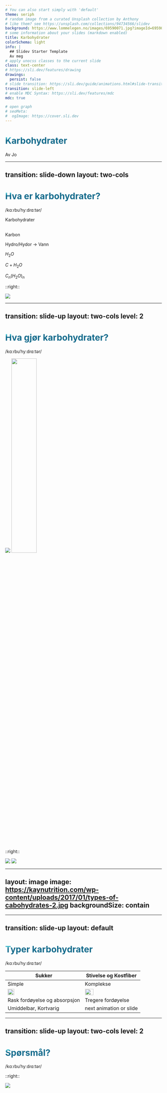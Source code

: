 ```yaml
---
# You can also start simply with 'default'
theme: seriph
# random image from a curated Unsplash collection by Anthony
# like them? see https://unsplash.com/collections/94734566/slidev
background: https://www.lommelegen.no/images/69590071.jpg?imageId=69590071&panow=0&panoh=0&panox=0&panoy=0&heightw=0&heighth=0&heightx=0&heighty=0&width=1200&height=630
# some information about your slides (markdown enabled)
title: Karbohydrater
colorSchema: light
info: |
  ## Slidev Starter Template
  Av meg
# apply unocss classes to the current slide
class: text-center
# https://sli.dev/features/drawing
drawings:
  persist: false
# slide transition: https://sli.dev/guide/animations.html#slide-transitions
transition: slide-left
# enable MDC Syntax: https://sli.dev/features/mdc
mdc: true

# open graph
# seoMeta:
#  ogImage: https://cover.sli.dev
---
```


# Karbohydrater

Av Jo

<!--
The last comment block of each slide will be treated as slide notes. It will be visible and editable in Presenter Mode along with the slide. [Read more in the docs](https://sli.dev/guide/syntax.html#notes)
-->

---
transition: slide-down
layout: two-cols
---

# Hva er karbohydrater?

/kɑːɾbuˈhyːdɾɑːtər/

<span v-mark.red="1" v-mark.hide.red="2">Karbo</span><span v-mark.orange="4">hydrater</span>
<br>
<br>

<div v-click.hide="4">
<p v-click="2" class="text-3xl">
Karbo<span v-click="3">n</span>
</p>
</div>


<div v-click.hide="9">
<p v-click="5" class="text-3xl">
Hydro/Hydor<span v-click="6"> → Vann</span>
</p>
</div>

<v-click at="+8">

$H_2O$

</v-click>

<v-click>

$C + H_2O$

</v-click>

<v-click>

$C_n(H_2O)_n$

</v-click>

<!--
You can have `style` tag in markdown to override the style for the current page.
Learn more: https://sli.dev/features/slide-scope-style
-->

::right::

<img src="https://i0.wp.com/gymlion.com/wp-content/uploads/2015/05/Macronutrients.jpg?ssl=1">

<style>
h1 {
  background-color: #2B90B6;
  background-image: linear-gradient(175deg, #4EC5D4 10%, #146b8c 20%);
  background-size: 100%;
  -webkit-background-clip: text;
  -moz-background-clip: text;
  -webkit-text-fill-color: transparent;
  -moz-text-fill-color: transparent;
}
</style>

<!--
Here is another comment.
-->

---
transition: slide-up
layout: two-cols
level: 2
---

# Hva gjør karbohydrater?
/kɑːɾbuˈhyːdɾɑːtər/


<img src="https://media.snl.no/media/261844/standard_globalco2.jpg">
<img width="40%" src="https://les.unibok.no/bookresource/publisher/aschehoug/book/9788203407390/epub/5521/OEBPS/image/Naturfag_SF_2020/nb/8203407369_Fig_172.jpg">

::right::

<img src="https://d14xnrffmhx4ml.cloudfront.net/media/o/1659940785/cellular-respiration-simple.png">
<img src="https://les.unibok.no/bookresource/publisher/aschehoug/book/9788203407390/epub/5521/OEBPS/image/Naturfag_SF_2020/nb/8203407369_Fig_160.jpg">

<style>
h1 {
  background-color: #2B90B6;
  background-image: linear-gradient(175deg, #4EC5D4 10%, #146b8c 20%);
  background-size: 100%;
  -webkit-background-clip: text;
  -moz-background-clip: text;
  -webkit-text-fill-color: transparent;
  -moz-text-fill-color: transparent;
}
</style>

---
layout: image
image: https://kaynutrition.com/wp-content/uploads/2017/01/types-of-cabohydrates-2.jpg
backgroundSize: contain
---

---
transition: slide-up
layout: default
---

# Typer karbohydrater
/kɑːɾbuˈhyːdɾɑːtər/


|     Sukker                                                |     Stivelse og Kostfiber                    |
| --------------------------------------------------- | --------------------------- |
| Simple | Komplekse |
| <img width="30%" src="https://upload.wikimedia.org/wikipedia/commons/thumb/c/c6/Alpha-D-Glucopyranose.svg/640px-Alpha-D-Glucopyranose.svg.png">                  | <img width="40%" src="https://microbenotes.com/wp-content/uploads/2023/11/Structure-of-Starch.jpeg">    |
| Rask fordøyelse og absorpsjon |Tregere fordøyelse|
| Umiddelbar, Kortvarig                                   |next animation or slide     |

<style>
h1 {
  background-color: #2B90B6;
  background-image: linear-gradient(175deg, #4EC5D4 10%, #146b8c 20%);
  background-size: 100%;
  -webkit-background-clip: text;
  -moz-background-clip: text;
  -webkit-text-fill-color: transparent;
  -moz-text-fill-color: transparent;
}
</style>

---
transition: slide-up
layout: two-cols
level: 2
---

# Spørsmål?
/kɑːɾbuˈhyːdɾɑːtər/

::right::

<img src="https://i.makeagif.com/media/12-18-2023/EGX7-b.gif">

<style>
h1 {
  background-color: #2B90B6;
  background-image: linear-gradient(175deg, #4EC5D4 10%, #146b8c 20%);
  background-size: 100%;
  -webkit-background-clip: text;
  -moz-background-clip: text;
  -webkit-text-fill-color: transparent;
  -moz-text-fill-color: transparent;
}
</style>